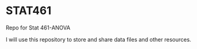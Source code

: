 # STAT461
Repo for Stat 461-ANOVA

I will use this repository to store and share data files and other resources.
